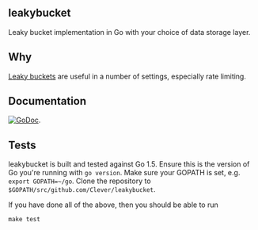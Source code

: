 ## leakybucket

Leaky bucket implementation in Go with your choice of data storage layer.

## Why

[Leaky buckets](https://en.wikipedia.org/wiki/Leaky_bucket) are useful in a number of settings, especially rate limiting.

## Documentation

[![GoDoc](https://godoc.org/github.com/Clever/leakybucket?status.png)](https://godoc.org/github.com/Clever/leakybucket).

## Tests

leakybucket is built and tested against Go 1.5.
Ensure this is the version of Go you're running with `go version`.
Make sure your GOPATH is set, e.g. `export GOPATH=~/go`.
Clone the repository to `$GOPATH/src/github.com/Clever/leakybucket`.

If you have done all of the above, then you should be able to run

```
make test
```

